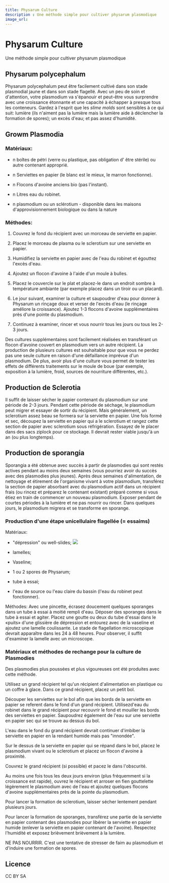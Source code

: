 ```yaml
---
title: Physarum Culture
description : Une méthode simple pour cultiver physarum plasmodique
image_url:
--- 
```


# Physarum Culture

Une méthode simple pour cultiver physarum plasmodique

## Physarum polycephalum

Physarum polycephalum peut être facilement cultivé dans son stade plasmodial jaune et dans son stade flagellé. Avec un peu de soin et d'attention, votre plasmodium va s'épanouir et peut-être vous surprendre avec une croissance étonnante et une capacité à échapper à presque tous les conteneurs. Gardez à l'esprit que les _slime molds_ sont sensibles à ce qui suit: lumière (ils n'aiment pas la lumière mais la lumière aide à déclencher la formation de spores); un excès d'eau; et pas assez d'humidité.

## Growm Plasmodia

### Matériaux:

+ n boîtes de pétri (verre ou plastique, pas obligation d' être stérile) ou autre contenant approprié.

+ n Serviettes en papier (le blanc est le mieux, le marron fonctionne).

+ n Flocons d'avoine anciens bio (pas l'instant).

+ n Litres eau du robinet.

+ n  plasmodium ou un sclérotium - disponible dans les maisons d'approvisionnement biologique ou dans la nature

### Méthodes:

1. Couvrez le fond du récipient avec un morceau de serviette en papier.

2. Placez le morceau de plasma ou le sclerotium sur une serviette en papier.

3. Humidifiez la serviette en papier avec de l'eau du robinet et égouttez l'excès d'eau.

3. Ajoutez un flocon d'avoine à l'aide d'un moule à bulles.

4. Placez le couvercle sur le plat et placez-le dans un endroit sombre à température ambiante (par exemple placez dans un tiroir ou un placard).

5. Le jour suivant, examiner la culture et saupoudrer d'eau pour donner à Physarum un rinçage doux et verser de l'excès d'eau (le rinçage améliore la croissance). Ajoutez 1-3 flocons d'avoine supplémentaires près d'une pointe du plasmodium.

5. Continuez à examiner, rincer et vous nourrir tous les jours ou tous les 2-3 jours.

Des cultures supplémentaires sont facilement réalisées en transférant un flocon d'avoine couvert en plasmodium vers un autre récipient. La production de plusieurs cultures est souhaitable pour que vous ne perdez pas une seule culture en raison d'une défaillance imprévue d'un plasmodium. De plus, avoir plus d'une culture vous permet de tester les effets de différents traitements sur le moule de boue (par exemple, exposition à la lumière, froid, sources de nourriture différentes, etc.).

## Production de Sclerotia

Il suffit de laisser sécher le papier contenant du plasmodium sur une période de 2-3 jours. Pendant cette période de séchage, le plasmodium peut migrer et essayer de sortir du récipient. Mais généralement, un sclerotium assez beau se formera sur la serviette en papier. Une fois formé et sec, découpez la serviette en papier qui a le sclerotium et rangez cette section de papier avec sclerotium sous réfrigération. Essayez de le placer dans des sacs ziplock pour ce stockage. Il devrait rester viable jusqu'à un an (ou plus longtemps).

## Production de sporangia

Sporangia a été obtenue avec succès à partir de plasmodies qui sont restés actives pendant au moins deux semaines (vous pourriez avoir du succès avec des plasmodies plus jeunes). Après deux semaines d'alimentation, de nettoyage et étirement de l'organisme vivant à votre plasmodium, transférez la section de papier absorbant avec du plasmodium actif dans un récipient frais (ou rincez et préparez le contenant existant) préparé comme si vous étiez en train de commencer un nouveau plasmodium. Exposer pendant de courtes périodes à la lumière et ne pas nourrir ou rincer. Dans quelques jours, le plasmodium migrera et se transforme en sporange.

### Production d'une étape unicellulaire flagellée (= essaims)

Matériaux: 
+ "dépression" ou well-slides; 
![](https://i.imgur.com/fpqARJ8.jpg)


+ lamelles; 
+ Vaseline; 
+ 1 ou 2 spores de Physarum; 
+ tube à essai; 
+ l'eau de source ou l'eau claire du bassin (l'eau du robinet peut fonctionner).

Méthodes: 
Avec une pincette, écrasez doucement quelques sporanges dans un tube à essai à moitié rempli d'eau. Déposer des sporanges dans le tube à essai et agiter. Placez une goutte ou deux du tube d'essai dans le «puits» d'une glissière de dépression et entourez avec de la vaseline et ajoutez une lamelle coulissante. Le stade de flagellation microscopique devrait apparaître dans les 24 à 48 heures. Pour observer, il suffit d'examiner la lamelle avec un microscope.

### Matériaux et méthodes de rechange pour la culture de Plasmodies

Des plasmodies plus poussées et plus vigoureuses ont été produites avec cette méthode. 

Utilisez un grand récipient tel qu'un récipient d'alimentation en plastique ou un coffre à glace. Dans ce grand récipient, placez un petit bol. 

Découper les serviettes sur le bol afin que les bords de la serviette en papier se referent dans le fond d'un grand récipient. Utilisezd'eau du robinet dans le grand récipient pour recouvrir le fond et mouiller les bords des serviettes en papier. Saupoudrez également de l'eau sur une serviette en papier sec qui se trouve au dessus du bol. 

L'eau dans le fond du grand récipient devrait continuer d'imbiber la serviette en papier en la rendant humide mais pas "innondée". 

Sur le dessus de la serviette en papier qui se répand dans le bol, placez le plasmodium vivant ou le sclerotium et placez un flocon d'avoine à proximité. 

Couvrez le grand récipient (si possible) et pacez le dans l'obscurité. 

Au moins une fois tous les deux jours environ (plus fréquemment si la croissance est rapide), ouvrez le récipient et arroser en fien gouttelette légèrement le plasmodium avec de l'eau et ajoutez quelques flocons d'avoine supplémentaires près de la pointe du plasmodium. 

Pour lancer la formation de sclerotium, laisser sécher lentement pendant plusieurs jours. 

Pour lancer la formation de sporanges, transférez une partie de la serviette en papier contenant des plasmodies pour libérer la serviette en papier humide (enlever la serviette en papier contenant de l'avoine). 
Respectez l'humidité et exposez brièvement brièvement à la lumière. 

NE PAS NOURRIR. C'est une tentative de stresser de faim au plasmodium et d'induire une formation de spores.

## Licence


CC BY SA

